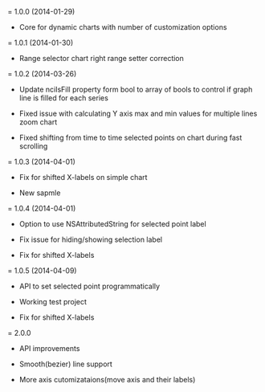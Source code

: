 = 1.0.0 (2014-01-29)

 * Core for dynamic charts with number of customization options

= 1.0.1 (2014-01-30)

 * Range selector chart right range setter correction

= 1.0.2 (2014-03-26)

 * Update nciIsFill property form bool to array of bools to control if graph line is filled for each series
 
 * Fixed issue with calculating Y axis max and min values for multiple lines zoom chart

 * Fixed shifting from time to time selected points on chart during fast scrolling 
 
= 1.0.3 (2014-04-01)
 
 * Fix for shifted X-labels on simple chart
 
 * New sapmle

= 1.0.4 (2014-04-01)

 * Option to use NSAttributedString for selected point label
 
 * Fix issue for hiding/showing selection label
 
 * Fix for shifted X-labels
 
= 1.0.5 (2014-04-09) 

 * API to set selected point programmatically

 * Working test project

 * Fix for shifted X-labels

= 2.0.0

 * API improvements

 * Smooth(bezier) line support

 * More axis cutomizataions(move axis and their labels)

